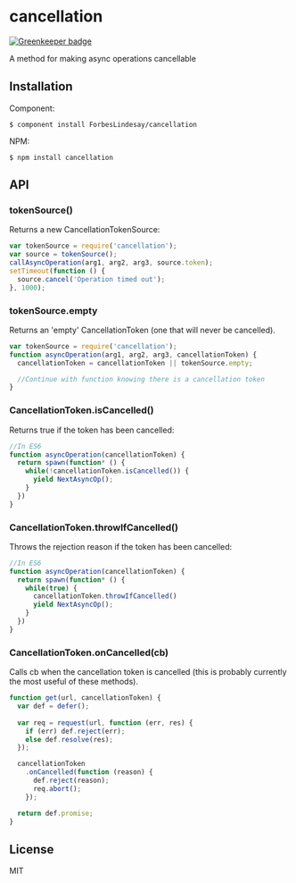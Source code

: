 
# cancellation

[![Greenkeeper badge](https://badges.greenkeeper.io/ForbesLindesay/cancellation.svg)](https://greenkeeper.io/)

  A method for making async operations cancellable

## Installation

Component:

    $ component install ForbesLindesay/cancellation

NPM:

    $ npm install cancellation

## API

### tokenSource()

  Returns a new CancellationTokenSource:

```javascript
var tokenSource = require('cancellation');
var source = tokenSource();
callAsyncOperation(arg1, arg2, arg3, source.token);
setTimeout(function () {
  source.cancel('Operation timed out');
}, 1000);
```

### tokenSource.empty

  Returns an 'empty' CancellationToken (one that will never be cancelled).

```javascript
var tokenSource = require('cancellation');
function asyncOperation(arg1, arg2, arg3, cancellationToken) {
  cancellationToken = cancellationToken || tokenSource.empty;

  //Continue with function knowing there is a cancellation token
}
```

### CancellationToken.isCancelled()

  Returns true if the token has been cancelled:

```javascript
//In ES6
function asyncOperation(cancellationToken) {
  return spawn(function* () {
    while(!cancellationToken.isCancelled()) {
      yield NextAsyncOp();
    }
  })
}
```

### CancellationToken.throwIfCancelled()

  Throws the rejection reason if the token has been cancelled:

```javascript
//In ES6
function asyncOperation(cancellationToken) {
  return spawn(function* () {
    while(true) {
      cancellationToken.throwIfCancelled()
      yield NextAsyncOp();
    }
  })
}
```

### CancellationToken.onCancelled(cb)

  Calls cb when the cancellation token is cancelled (this is probably currently the most useful of these methods).

```javascript
function get(url, cancellationToken) {
  var def = defer();
  
  var req = request(url, function (err, res) {
    if (err) def.reject(err);
    else def.resolve(res);
  });

  cancellationToken
    .onCancelled(function (reason) {
      def.reject(reason);
      req.abort();
    });

  return def.promise;
}
```

## License

  MIT
